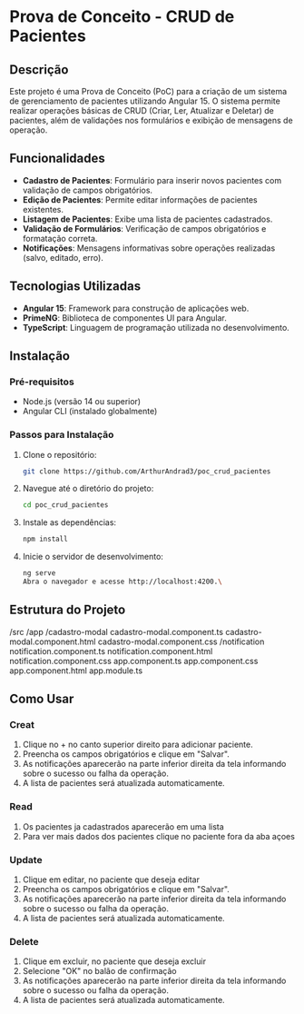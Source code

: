 # Prova de Conceito - CRUD de Pacientes

## Descrição

Este projeto é uma Prova de Conceito (PoC) para a criação de um sistema de gerenciamento de pacientes utilizando Angular 15. O sistema permite realizar operações básicas de CRUD (Criar, Ler, Atualizar e Deletar) de pacientes, além de validações nos formulários e exibição de mensagens de operação.

## Funcionalidades

- **Cadastro de Pacientes**: Formulário para inserir novos pacientes com validação de campos obrigatórios.
- **Edição de Pacientes**: Permite editar informações de pacientes existentes.
- **Listagem de Pacientes**: Exibe uma lista de pacientes cadastrados.
- **Validação de Formulários**: Verificação de campos obrigatórios e formatação correta.
- **Notificações**: Mensagens informativas sobre operações realizadas (salvo, editado, erro).

## Tecnologias Utilizadas

- **Angular 15**: Framework para construção de aplicações web.
- **PrimeNG**: Biblioteca de componentes UI para Angular.
- **TypeScript**: Linguagem de programação utilizada no desenvolvimento.

## Instalação

### Pré-requisitos

- Node.js (versão 14 ou superior)
- Angular CLI (instalado globalmente)

### Passos para Instalação

1. Clone o repositório:

   ```bash
   git clone https://github.com/ArthurAndrad3/poc_crud_pacientes

   ```

2. Navegue até o diretório do projeto:

   ```bash
   cd poc_crud_pacientes
   ```

3. Instale as dependências:

   ```bash
   npm install
   ```

4. Inicie o servidor de desenvolvimento:

   ```bash
   ng serve
   Abra o navegador e acesse http://localhost:4200.\
   ```

## Estrutura do Projeto

/src
/app
/cadastro-modal
cadastro-modal.component.ts
cadastro-modal.component.html
cadastro-modal.component.css
/notification
notification.component.ts
notification.component.html
notification.component.css
app.component.ts
app.component.css
app.component.html
app.module.ts

## Como Usar

### Creat

1. Clique no + no canto superior direito para adicionar paciente.
2. Preencha os campos obrigatórios e clique em "Salvar".
3. As notificações aparecerão na parte inferior direita da tela informando sobre o sucesso ou falha da operação.
4. A lista de pacientes será atualizada automaticamente.

### Read

1. Os pacientes ja cadastrados aparecerão em uma lista
2. Para ver mais dados dos pacientes clique no paciente fora da aba açoes

### Update

1. Clique em editar, no paciente que deseja editar
2. Preencha os campos obrigatórios e clique em "Salvar".
3. As notificações aparecerão na parte inferior direita da tela informando sobre o sucesso ou falha da operação.
4. A lista de pacientes será atualizada automaticamente.

### Delete

1. Clique em excluir, no paciente que deseja excluir
2. Selecione "OK" no balão de confirmação
3. As notificações aparecerão na parte inferior direita da tela informando sobre o sucesso ou falha da operação.
4. A lista de pacientes será atualizada automaticamente.
